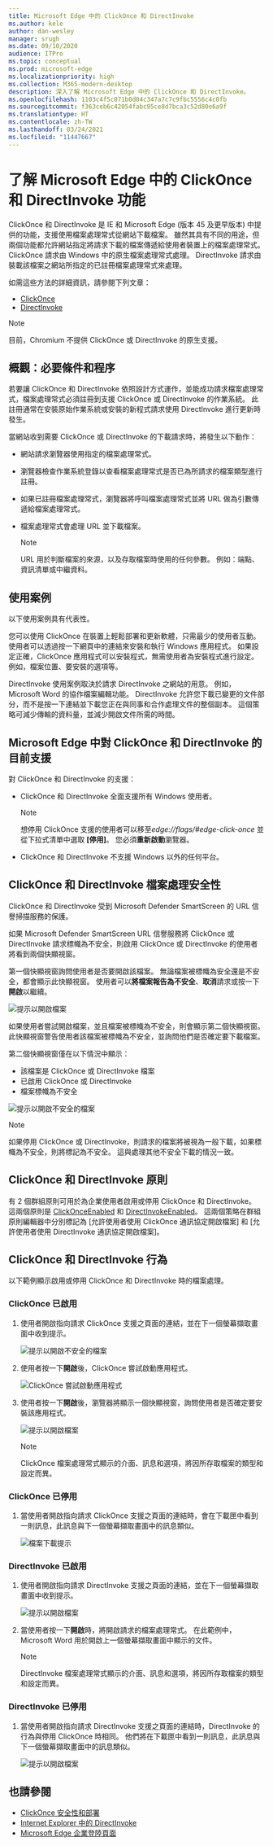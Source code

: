 ```yaml
---
title: Microsoft Edge 中的 ClickOnce 和 DirectInvoke
ms.author: kele
author: dan-wesley
manager: srugh
ms.date: 09/10/2020
audience: ITPro
ms.topic: conceptual
ms.prod: microsoft-edge
ms.localizationpriority: high
ms.collection: M365-modern-desktop
description: 深入了解 Microsoft Edge 中的 ClickOnce 和 DirectInvoke。
ms.openlocfilehash: 1103c4f5c071b0d04c347a7c7c9fbc5556c4c0fb
ms.sourcegitcommit: f363ceb6c42054fabc95ce8d7bca3c52d80e6a9f
ms.translationtype: HT
ms.contentlocale: zh-TW
ms.lasthandoff: 03/24/2021
ms.locfileid: "11447667"
---
```

# <a name="understand-the-clickonce-and-directinvoke-features-in-microsoft-edge"></a>了解 Microsoft Edge 中的 ClickOnce 和 DirectInvoke 功能

ClickOnce 和 DirectInvoke 是 IE 和 Microsoft Edge (版本 45 及更早版本) 中提供的功能，支援使用檔案處理常式從網站下載檔案。 雖然其具有不同的用途，但兩個功能都允許網站指定將請求下載的檔案傳遞給使用者裝置上的檔案處理常式。 ClickOnce 請求由 Windows 中的原生檔案處理常式處理。 DirectInvoke 請求由裝載該檔案之網站所指定的已註冊檔案處理常式來處理。

如需這些方法的詳細資訊，請參閱下列文章：

- [ClickOnce](/visualstudio/deployment/clickonce-security-and-deployment?view=vs-2019)
- [DirectInvoke]( https://technet.microsoft.com/learning/jj215788(v=vs.94).aspx)

> [!NOTE]
> 目前，Chromium 不提供 ClickOnce 或 DirectInvoke 的原生支援。

## <a name="overview-prerequisites-and-process"></a>概觀：必要條件和程序

若要讓 ClickOnce 和 DirectInvoke 依照設計方式運作，並能成功請求檔案處理常式，檔案處理常式必須註冊到支援 ClickOnce 或 DirectInvoke 的作業系統。 此註冊通常在安裝原始作業系統或安裝的新程式請求使用 DirectInvoke 進行更新時發生。

當網站收到需要 ClickOnce 或 DirectInvoke 的下載請求時，將發生以下動作：

- 網站請求瀏覽器使用指定的檔案處理常式。
- 瀏覽器檢查作業系統登錄以查看檔案處理常式是否已為所請求的檔案類型進行註冊。
- 如果已註冊檔案處理常式，瀏覽器將呼叫檔案處理常式並將 URL 做為引數傳遞給檔案處理常式。
- 檔案處理常式會處理 URL 並下載檔案。

  > [!NOTE]
  > URL 用於判斷檔案的來源，以及存取檔案時使用的任何參數。  例如：端點、資訊清單或中繼資料。

## <a name="use-cases"></a>使用案例

以下使用案例具有代表性。

您可以使用 ClickOnce 在裝置上輕鬆部署和更新軟體，只需最少的使用者互動。 使用者可以透過按一下網頁中的連結來安裝和執行 Windows 應用程式。 如果設定正確，ClickOnce 應用程式可以安裝程式，無需使用者為安裝程式進行設定。 例如，檔案位置、要安裝的選項等。

DirectInvoke 使用案例取決於請求 DirectInvoke 之網站的用意。 例如，Microsoft Word 的協作檔案編輯功能。 DirectInvoke 允許您下載已變更的文件部分，而不是按一下連結並下載您正在與同事和合作處理文件的整個副本。 這個策略可減少傳輸的資料量，並減少開啟文件所需的時間。  

## <a name="current-support-for-clickonce-and-directinvoke-in-microsoft-edge"></a>Microsoft Edge 中對 ClickOnce 和 DirectInvoke 的目前支援

對 ClickOnce 和 DirectInvoke 的支援：

- ClickOnce 和 DirectInvoke 全面支援所有 Windows 使用者。

  > [!NOTE]
  > 想停用 ClickOnce 支援的使用者可以移至*edge://flags/#edge-click-once* 並從下拉式清單中選取 **[停用]**。 您必須**重新啟動**瀏覽器。

- ClickOnce 和 DirectInvoke 不支援 Windows 以外的任何平台。

## <a name="clickonce-and-directinvoke-file-handling-security"></a>ClickOnce 和 DirectInvoke 檔案處理安全性

ClickOnce 和 DirectInvoke 受到 Microsoft Defender SmartScreen 的 URL 信譽掃描服務的保護。

如果 Microsoft Defender SmartScreen URL 信譽服務將 ClickOnce 或 DirectInvoke 請求標幟為不安全，則啟用 ClickOnce 或 DirectInvoke 的使用者將看到兩個快顯視窗。

第一個快顯視窗詢問使用者是否要開啟該檔案。 無論檔案被標幟為安全還是不安全，都會顯示此快顯視窗。 使用者可以**將檔案報告為不安全**、**取消**請求或按一下**開啟**以繼續。

   ![提示以開啟檔案](./media/edge-learn-more-co-di/edge-clickonce-modal-1.png)

如果使用者嘗試開啟檔案，並且檔案被標幟為不安全，則會顯示第二個快顯視窗。  此快顯視窗警告使用者該檔案被標幟為不安全，並詢問他們是否確定要下載檔案。

第二個快顯視窗僅在以下情況中顯示：

- 該檔案是 ClickOnce 或 DirectInvoke 檔案
- 已啟用 ClickOnce 或 DirectInvoke
- 檔案標幟為不安全

 ![提示以開啟不安全的檔案](./media/edge-learn-more-co-di/edge-clickonce-modal-2.png)

> [!NOTE]
> 如果停用 ClickOnce 或 DirectInvoke，則請求的檔案將被視為一般下載，如果標幟為不安全，則將標記為不安全。 這與處理其他不安全下載的情況一致。

## <a name="clickonce-and-directinvoke-policies"></a>ClickOnce 和 DirectInvoke 原則

有 2 個群組原則可用於為企業使用者啟用或停用 ClickOnce 和 DirectInvoke。 這兩個原則是 [ClickOnceEnabled](./microsoft-edge-policies.md#clickonceenabled) 和 [DirectInvokeEnabled](./microsoft-edge-policies.md#directinvokeenabled)。 這兩個策略在群組原則編輯器中分別標記為 [允許使用者使用 ClickOnce 通訊協定開啟檔案] 和 [允許使用者使用 DirectInvoke 通訊協定開啟檔案]。

## <a name="clickonce-and-directinvoke-behavior"></a>ClickOnce 和 DirectInvoke 行為

以下範例顯示啟用或停用 ClickOnce 和 DirectInvoke 時的檔案處理。

### <a name="clickonce-enabled"></a>ClickOnce 已啟用

1. 使用者開啟指向請求 ClickOnce 支援之頁面的連結，並在下一個螢幕擷取畫面中收到提示。

   ![提示以開啟不安全的檔案](./media/edge-learn-more-co-di/edge-clickonce-enabled-1.png)

2. 使用者按一下**開啟**後，ClickOnce 嘗試啟動應用程式。

   ![ClickOnce 嘗試啟動應用程式](./media/edge-learn-more-co-di/edge-clickonce-enabled-launch-app.png)

3. 使用者按一下**開啟**後，瀏覽器將顯示一個快顯視窗，詢問使用者是否確定要安裝該應用程式。

   ![提示以開啟檔案](./media/edge-learn-more-co-di/edge-clickonce-enabled-2.png)

   > [!NOTE]
   > ClickOnce 檔案處理常式顯示的介面、訊息和選項，將因所存取檔案的類型和設定而異。

### <a name="clickonce-disabled"></a>ClickOnce 已停用

1. 當使用者開啟指向請求 ClickOnce 支援之頁面的連結時，會在下載匣中看到一則訊息，此訊息與下一個螢幕擷取畫面中的訊息類似。

   ![檔案下載提示](./media/edge-learn-more-co-di/edge-clickonce-disabled-1.png)

### <a name="directinvoke-enabled"></a>DirectInvoke 已啟用

1. 使用者開啟指向請求 DirectInvoke 支援之頁面的連結，並在下一個螢幕擷取畫面中收到提示。

   ![提示以開啟檔案](./media/edge-learn-more-co-di/edge-directinvoke-open-link-1.png)

2. 當使用者按一下**開啟**時，將開啟請求的檔案處理常式。 在此範例中，Microsoft Word 用於開啟上一個螢幕擷取畫面中顯示的文件。

   > [!NOTE]
   > DirectInvoke 檔案處理常式顯示的介面、訊息和選項，將因所存取檔案的類型和設定而異。

### <a name="directinvoke-disabled"></a>DirectInvoke 已停用

1. 當使用者開啟指向請求 DirectInvoke 支援之頁面的連結時，DirectInvoke 的行為與停用 ClickOnce 時相同。 他們將在下載匣中看到一則訊息，此訊息與下一個螢幕擷取畫面中的訊息類似。

   ![提示以開啟檔案](./media/edge-learn-more-co-di/edge-directinvoke-open-link-2.png)

## <a name="see-also"></a>也請參閱

- [ClickOnce 安全性和部署](/visualstudio/deployment/clickonce-security-and-deployment)
- [Internet Explorer 中的 DirectInvoke](/previous-versions/windows/internet-explorer/ie-developer/dev-guides/jj215788(v=vs.85))
- [Microsoft Edge 企業登陸頁面](https://aka.ms/EdgeEnterprise)